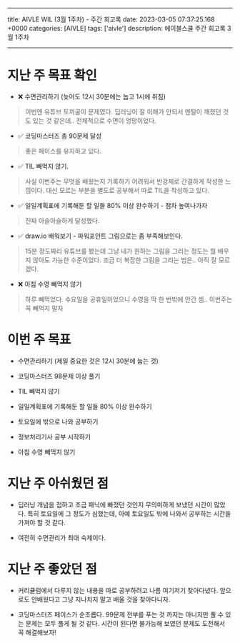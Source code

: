 

---
title: AIVLE WIL (3월 1주차) - 주간 회고록
date: 2023-03-05 07:37:25.168 +0000
categories: [AIVLE]
tags: ['aivle']
description: 에이블스쿨 주간 회고록 3월 1주차


---

# 지난 주 목표 확인

- ❌ 수면관리하기 (늦어도 12시 30분에는 눕고 1시에 취침)

> 이번엔 유튜브 토끼굴이 문제였다. 딥러닝이 잘 이해가 안되서 멘탈이 깨졌던 것도 있는 것 같은데.. 전체적으로 수면이 엉망이었다.

- ✅ 코딩마스터즈 총 90문제 달성

> 좋은 페이스를 유지하고 있다.

- ✅ TIL 빼먹지 않기.

> 사실 이번주는 무엇을 배웠는지 기록하기 어려워서 반강제로 간결하게 작성한 느낌이다. 대신 모르는 부분을 별도로 공부해서 따로 TIL을 작성하고 있다.

- ✅ 일일계획표에 기록해둔 할 일들 80% 이상 완수하기 - 점차 높여나가자

> 진짜 아슬아슬하게 달성했다.

- ✅ draw.io 배워보기 - 파워포인트 그림으로는 좀 부족해보인다.

> 15분 정도짜리 유튜브를 봤는데 그냥 내가 원하는 그림을 그리는 정도는 뭘 배우지 않아도 가능한 수준이었다. 조금 더 복잡한 그림을 그리는 법은.. 아직 잘 모르겠다.

- ❌ 아침 수영 빼먹지 않기

> 하루 빼먹었다. 수요일을 공휴일이었으니 수영을 딱 한 번밖에 안간 셈..
> 이번주는 꼭 빼먹지 말자

# 이번 주 목표

- 수면관리하기 (제일 중요한 것은 12시 30분에 눕는 것)

- 코딩마스터즈 98문제 이상 풀기

- TIL 빼먹지 않기

- 일일계획표에 기록해둔 할 일들 80% 이상 완수하기

- 토요일에 밖으로 나와 공부하기

- 정보처리기사 공부 시작하기

- 아침 수영 빼먹지 않기

# 지난 주 아쉬웠던 점

- 딥러닝 개념을 접하고 조금 패닉에 빠졌던 것인지 무의미하게 보냈던 시간이 많았다.
특히 토요일에 그 정도가 심했는데, 아예 토요일도 밖에 나와서 공부하는 시간을 가져야 할 것 같다.

- 여전히 수면관리가 최대 숙제이다.

# 지난 주 좋았던 점

- 커리큘럼에서 다루지 않는 내용을 따로 공부하려고 나름 여기저기 찾아다녔다. 앞으로도 안배웠다고 그냥 지나치지 말고 배울 것을 찾아다니자.

- 코딩마스터즈 페이스가 순조롭다. 99문제 전부를 푸는 것 까지는 아니지만 풀 수 있는 문제는 모두 풀게 될 것 같다. 시간이 된다면 불가능해 보였던 문제도 도전해서 꼭 해결해보자!


        